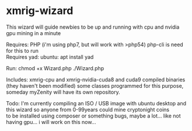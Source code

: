 # xmrig-wizard
This wizard will guide newbies to be up and running with cpu and nvidia gpu mining in a minute

  Requires:
    PHP (i'm using php7, but will work with >php54)
    php-cli is need for this to run    
  Requires yad:
      ubuntu: apt install yad 
      
  Run:
    chmod +x Wizard.php
    ./Wizard.php
      
  Includes:
      xmrig-cpu and xmrig-nvidia-cuda8 and cuda9 compiled binaries (they haven't been modified)
      some classes programmed for this purpose, someday myZenity will have its own repository.
      
  Todo:
    I'm currently compiling an ISO / USB image with ubuntu desktop and this wizard so anyone from 0-99years could mine cryptonight coins   
    to be installed using composer or something
    bugs, maybe a lot... like not having gpu... i will work on this now...
    
     
   
  
    
      
      

